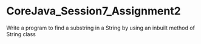 # CoreJava_Session7_Assignment2
Write a program to find a substring in a String by using an inbuilt method of String class
